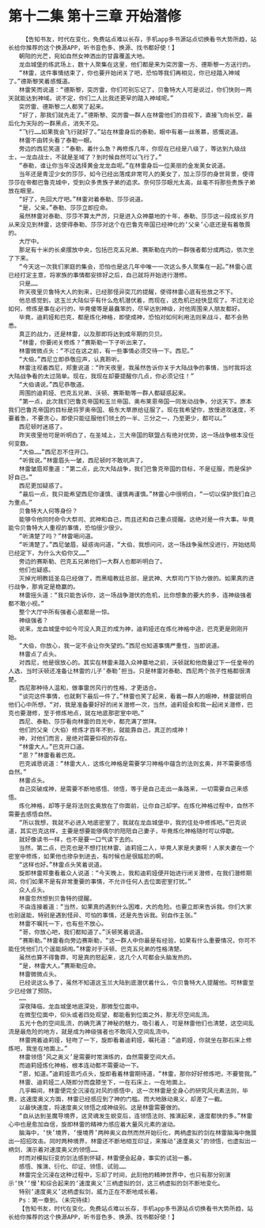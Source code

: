 # 第十二集 第十三章 开始潜修
        【告知书友，时代在变化，免费站点难以长存，手机app多书源站点切换看书大势所趋，站长给你推荐的这个换源APP，听书音色多、换源、找书都好使！】
       朝阳的光芒，宛如自然女神洒出的甘露覆盖大地。
       龙血城堡的练武场上，数十人聚集在这里，他们都是来为突厉雷一方、德斯黎一方送行的。
       “林雷，这件事情结束了，你也要开始闭关了吧，恐怕等我们再相见，你已经踏入神域了。”德斯黎笑着感慨道。
       林雷笑而说道：“德斯黎，突厉雷，你们可别忘记了，贝鲁特大人可是说过，你们快则一两天就能达到神域。说不定，你们二人比我还更早的踏入神域呢。”
       突厉雷、德斯黎二人都笑了起来。
       “好了，那我们就先走了。”德斯黎、突厉雷一群人在林雷他们的目视下，直接飞向长空，最后化为天际的一群黑点，消失不见。
       “飞行……如果我会飞行就好了。”站在林雷身后的泰勒，眼中有着一丝羡慕，感慨说道。
       林雷不由转头看了泰勒一眼。
       旁边的西尼笑道：“泰勒，着什么急？再修炼几年，你现在已经是八级了，等达到九级战士，一龙血战士，不就是圣域了？到时候自然可以飞行了。”
       “泰勒，谁让你当年没选择黄金龙龙血呢。”在林雷身后一位美丽的金发美女说道。
       当年还是青涩少女的莎莎，如今已经出落成非常可人的美女了，加上莎莎的身世背景，使得莎莎在帝都巴鲁克城中，受到众多贵族子弟的追求。奈何莎莎眼光太高，丝毫不将那些贵族子弟放在眼里。
       “好了，先回大厅吧。”林雷对着泰勒、莎莎说道。
       “是，父亲。”泰勒、莎莎立即应命。
       虽然林雷对泰勒、莎莎不算太严厉，只是进入众神墓地的十年，泰勒、莎莎这一段成长岁月从来没见到林雷，这使得泰勒、莎莎对这个在巴鲁克帝国已经神化的‘父亲’心底还是有着敬畏的。
       大厅中。
       那足有十米的长桌摆放中央，包括巴克五兄弟、赛斯勒在内的一群强者都分成两边，依次坐了下来。
       “今天这一次我们家庭的集会，恐怕也是这几年中唯一一次这么多人聚集在一起。”林雷心底已经打定主意，将家族的事情都安排好之后，自己就将开始进行潜修。
       只是……
       昨天夜里贝鲁特大人的到来，已经那怪异突兀的提醒，使得林雷心底有些放之不下。
       他总感觉到，这玉兰大陆似乎有什么危机潜伏着，而现在，这危机已经快显现了。不过无论如何，修炼是事在必行的，毕竟傻等是最蠢笨的，尽早达到神级，对他周围亲人朋友都好。
       毕竟，迪莉娅和巴克，都是炼化神格，即使成神，恐怕对如何利用法则来战斗，都不会熟悉。
       真正的战力，还是林雷，以及那即将达到成年期的贝贝。
       “林雷，你要闭关修炼？”赛斯勒一下子听出来了。
       林雷微微点头：“不过在这之前，有一些事情必须交待一下。西尼。”
       “大伯。”西尼立即恭敬应声，认真聆听。
       林雷注视着西尼，郑重说道：“昨天夜里，我虽然告诉你关于大陆战争的事情，当时我将这大陆战争看的太过简单。现在，我现在却要提醒你几点，你必须记住！”
       “大伯请说。”西尼恭敬道。
       周围的迪莉娅、巴克五兄弟、沃顿、赛斯勒等一群人都疑惑起来。
       “第一点，此次我们巴鲁克帝国和玉兰帝国、奥布莱恩帝国一同发动战争，分这天下。原本我们巴鲁克帝国的目标是将罗奥帝国、极东大草原给征服了。现在我希望你，放慢进攻速度，不要着急，不要贪心，即使只能征服他们领土的一半、三分之一，乃至更少，都可以。”
       西尼顿时迷惑了。
       昨天夜里他可是听明白了，在圣域上，三大帝国的联盟占有绝对优势，这一场战争根本没任何变数。
       “大伯……”西尼忍不住开口。
       “听我说。”林雷眉头一皱，西尼顿时不敢吭声了。
       林雷皱眉郑重道：“第二点，此次大陆战争，我们巴鲁克帝国的目标，不是征服，而是保护好自己。”
       西尼更加疑惑了。
       “最后一点，我只能希望西尼你谨慎、谨慎再谨慎。”林雷心中很明白，“一切以保护我们自己为重点。”
       贝鲁特大人何等身份？
       能够令他同时命令大祭司、武神和自己，而且还和自己重点提醒。这绝对是一件大事。毕竟能令贝鲁特大人重视的事情，恐怕很少很少。
       “听清楚了吗？”林雷喝问道。
       “听清楚了。”西尼皱眉，疑惑询问道，“大伯，我想问问，这一场战争虽然没进行，开始结局已经定下，为什么大伯你又……”
       旁边的赛斯勒、巴克五兄弟他们一大群人也都听明白了。
       他们也疑惑。
       灭掉光明教廷圣岛已经做了，而黑暗教廷总部，是武神、大祭司门下协力做的。如果真的进行战争，那肯定是稳赢的。
       林雷摇头道：“我只能告诉你，这一场战争潜伏的危机，比你想象的要大的多，连神级强者都不敢小视。”
       整个大厅中所有强者心底都是一惊。
       神级强者？
       说来，龙血城堡中如今可没人真正的成为神，迪莉娅还在炼化神格中途，巴克更是刚刚开始。
       “大伯，你放心，我一定不会让你失望的。”西尼也知道事情严重性，当即说道。
       林雷点了点头。
       对西尼，他是很放心的。其实在林雷未踏入众神墓地之前，沃顿就和他商量过下一任皇帝的人选，当时沃顿还准备让林雷的儿子‘泰勒’担当。只是林雷对泰勒、西尼两个孩子性格都很清楚。
       西尼那种待人温和，做事雷厉风行的性格，才更适合。
       “谈完这件事情，也就剩下最后一件了。”林雷也笑了起来，看着一群人的眼神，林雷就明白他们心中所想，“对，我是准备要好好的闭关潜修一次，当然，迪莉娅会和我一起闭关潜修，巴克也要潜修，至于修炼地点，就在地底那密室中吧。”
       西尼、泰勒、莎莎看向林雷的目光中，都充满了崇拜。
       他们的父亲（大伯）修炼才百年不到，就能靠自己，真正的成神！
       神，对他们而言，是绝对需要仰视的存在。
       “林雷大人。”巴克开口道。
       “恩？”林雷看着巴克。
       巴克诚恳说道：“林雷大人，这炼化神格是需要学习神格中蕴含的法则玄奥，并不需要感悟自然。”
       林雷点头。
       自己突破成神，是需要不断地感悟、领悟，等于是自己走出一条路来，一切需要自己来感悟。
       炼化神格，却等于是将法则玄奥放在了你面前，让你自己却学。在炼化神格过程中，自然不需要去感悟自然。
       “所以我想，我就不必进入地底密室了，我就在龙血城堡中，我的住处中修炼吧。”巴克说道，其实巴克这样，主要是想要能够偶尔的陪陪自己妻子，毕竟炼化神格随时可以停歇。
       就好像读书一样，也不是要一口气读下去的。
       当然，第二点，巴克也是不想打扰林雷、迪莉娅二人，毕竟人家是夫妻啊！人家夫妻在一个密室中修炼，如果他也掺杂到进去，有时候也是很尴尬的啊。
       “这样也好。”林雷点头笑着说道。
       旋即林雷郑重看着众人说道：“今天晚上，我和迪莉娅便开始进行闭关潜修，在我们潜修期间，你们如果不是有非常重要的事情，不允许任何人去位面密室打扰。”
       众人点头。
       林雷忽然想到贝鲁特的提醒。
       不由连接着道：“当然，如果真的遇到什么困难，大的危险。也要立即来告诉我。你们大家也别逞能，特别是遇到怪异、可怕的事情，还是先告诉我。别自作主张。”
       林雷不嘱托一下，也有些不放心。
       “哥，你放心吧，我们都知道了。”沃顿笑着说道。
       “赛斯勒。”林雷看向旁边赛斯勒，“这一群人中你最是有经验，如果有什么重要情况，你可不能任凭他们几个逞能胡闹。”林雷对于沃顿、巴克五兄弟的性格清楚。
       虽然也算不得鲁莽，可是真的怒起来，这几个人可都会头脑发热的。
       “是，林雷大人。”赛斯勒应命。
       林雷微微点头。
       已经说这么多了，虽然不知道这玉兰大陆到底潜伏着什么，令贝鲁特大人提醒他。可林雷至少已经做了预防。
       ……
       深夜降临，龙血城堡地底深处，那微型位面中。
       在微型位面中，仰头或者四处观望，都能看到位面之外，那无尽空间乱流。
       五光十色的空间乱流，的确充满了神秘的魅力，吸引着人，可是林雷他们也清楚，这空间乱流是最危险的地方，就是成为神级强者也不敢闯入空间乱流中。
       林雷拥着迪莉娅，轻吻了一下，旋即看着迪莉娅，嘱托道：“迪莉娅，你就坐在那石床上修炼吧，我坐在地面上。”
       林雷领悟‘风之奥义’是需要时常演练的，自然需要空间大点。
       而迪莉娅炼化神格，根本连动都不需要动一下。
       “恩，知道。”迪莉娅乖巧点头，旋即看着林雷期待道，“林雷，那你好好修炼吧，不要管我。”
       林雷、迪莉娅二人随即分而盘膝坐下，一在石床上，一在地面上。
       几乎瞬间，林雷便完全沉浸在对风的感悟中，这一次林雷是全身心的研究风元素法则，毕竟，这速度奥义方面，林雷已经感应到了神的门槛。而大地脉动奥义，却差了一截。
       以最快速度，将速度奥义领悟之成神级别。这是林雷需要做的。
       “自从达到圣魔导境界，这灵魂发生蜕变后，连领悟法则、推演起来，速度都快的多。”林雷心中也是愈加自信，旋即林雷的精神力感应着大量风元素的波动。
       脑海中，‘快’境界，‘慢境界’两种奥义自然而然开始衍化，两柄虚拟的剑在林雷脑海中施展出一招招攻击。同时两种境界，林雷还不断地相互印证，来推动‘速度奥义’的领悟，也虚拟出一柄剑，演示着对速度奥义的领悟……
       时而对模拟衍变的剑法感到怀疑，林雷便会起身，事实的试验一番。
       感悟、推演、衍化、印证、领悟、试验……
       林雷完全沉浸在这种过程中，忘却了时间，此刻他的精神世界中，也只有那分别演示‘快’‘慢’和综合起来的‘速度奥义’三柄虚拟的剑，这三柄虚拟的剑不断地变化。
       特别‘速度奥义’这柄虚拟剑，威力正在不断地成长着。
       Ps：第一章到。（未完待续）
       【告知书友，时代在变化，免费站点难以长存，手机app多书源站点切换看书大势所趋，站长给你推荐的这个换源APP，听书音色多、换源、找书都好使！】